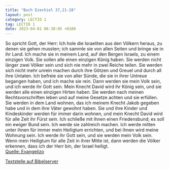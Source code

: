 ```yaml
---
title: "Buch Ezechiel 37,21-28"
layout: post
category: LECTIO 1
tag: LECTIO 1
date: 2023-04-01 06:30:05 +0100
---
```

So spricht Gott, der Herr: Ich hole die Israeliten aus den Völkern heraus, zu denen sie gehen mussten; ich sammle sie von allen Seiten und bringe sie in ihr Land.
Ich mache sie in meinem Land, auf den Bergen Israels, zu einem einzigen Volk. Sie sollen alle einen einzigen König haben.<!--more--> Sie werden nicht länger zwei Völker sein und sich nie mehr in zwei Reiche teilen.
Sie werden sich nicht mehr unrein machen durch ihre Götzen und Greuel und durch all ihre Untaten. Ich befreie sie von aller Sünde, die sie in ihrer Untreue begangen haben, und ich mache sie rein. Dann werden sie mein Volk sein, und ich werde ihr Gott sein.
Mein Knecht David wird ihr König sein, und sie werden alle einen einzigen Hirten haben. Sie werden nach meinen Rechtsvorschriften leben und auf meine Gesetze achten und sie erfüllen.
Sie werden in dem Land wohnen, das ich meinem Knecht Jakob gegeben habe und in dem ihre Väter gewohnt haben. Sie und ihre Kinder und Kindeskinder werden für immer darin wohnen, und mein Knecht David wird für alle Zeit ihr Fürst sein.
Ich schließe mit ihnen einen Friedensbund; es soll ein ewiger Bund sein. Ich werde sie zahlreich machen. Ich werde mitten unter ihnen für immer mein Heiligtum errichten,
und bei ihnen wird meine Wohnung sein. Ich werde ihr Gott sein, und sie werden mein Volk sein.
Wenn mein Heiligtum für alle Zeit in ihrer Mitte ist, dann werden die Völker erkennen, dass ich der Herr bin, der Israel heiligt.<br>
[Quelle: Evangelizo](https://evangeliumtagfuertag.org/DE/gospel)

[Textstelle auf Bibelserver](https://www.bibleserver.com/EU/Ezechiel37,21-28)
